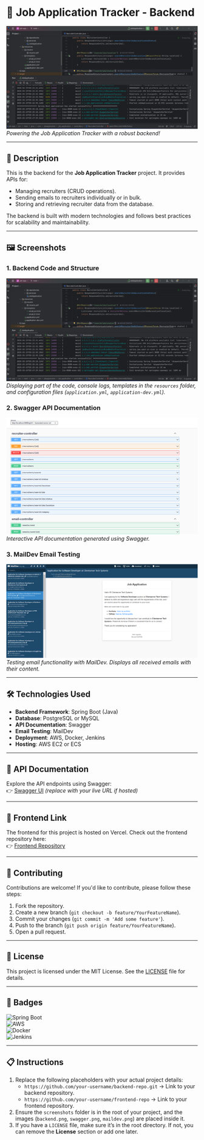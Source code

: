# 🚀 Job Application Tracker - Backend

![Project Banner](screenshots/backend.png)  
*Powering the Job Application Tracker with a robust backend!*

---

## 📝 **Description**
This is the backend for the **Job Application Tracker** project. It provides APIs for:
- Managing recruiters (CRUD operations).
- Sending emails to recruiters individually or in bulk.
- Storing and retrieving recruiter data from the database.

The backend is built with modern technologies and follows best practices for scalability and maintainability.

---

## 🖼️ **Screenshots**

### 1. Backend Code and Structure
![Backend Code](screenshots/backend.png)  
*Displaying part of the code, console logs, templates in the `resources` folder, and configuration files (`application.yml`, `application-dev.yml`).*

### 2. Swagger API Documentation
![Swagger API](screenshots/swagger.png)  
*Interactive API documentation generated using Swagger.*

### 3. MailDev Email Testing
![MailDev Emails](screenshots/maildev.png)  
*Testing email functionality with MailDev. Displays all received emails with their content.*

---

## 🛠️ **Technologies Used**
- **Backend Framework**: Spring Boot (Java)  
- **Database**: PostgreSQL or MySQL  
- **API Documentation**: Swagger  
- **Email Testing**: MailDev  
- **Deployment**: AWS, Docker, Jenkins  
- **Hosting**: AWS EC2 or ECS  

---

## 🚀 **API Documentation**
Explore the API endpoints using Swagger:  
👉 [Swagger UI](http://localhost:8080/swagger-ui.html) *(replace with your live URL if hosted)*

---

## 🔗 **Frontend Link**
The frontend for this project is hosted on Vercel. Check out the frontend repository here:  
👉 [Frontend Repository](https://github.com/mouadrarhib/job-application-frontend)

---

## 🤝 **Contributing**
Contributions are welcome! If you'd like to contribute, please follow these steps:
1. Fork the repository.
2. Create a new branch (`git checkout -b feature/YourFeatureName`).
3. Commit your changes (`git commit -m 'Add some feature'`).
4. Push to the branch (`git push origin feature/YourFeatureName`).
5. Open a pull request.

---

## 📄 **License**
This project is licensed under the MIT License. See the [LICENSE](LICENSE) file for details.

---

## 🔧 **Badges**
![Spring Boot](https://img.shields.io/badge/Spring_Boot-6DB33F?style=for-the-badge&logo=spring&logoColor=white)  
![AWS](https://img.shields.io/badge/AWS-232F3E?style=for-the-badge&logo=amazon-aws&logoColor=white)  
![Docker](https://img.shields.io/badge/Docker-2496ED?style=for-the-badge&logo=docker&logoColor=white)  
![Jenkins](https://img.shields.io/badge/Jenkins-D24939?style=for-the-badge&logo=jenkins&logoColor=white)

---

## 📋 **Instructions**
1. Replace the following placeholders with your actual project details:
   - `https://github.com/your-username/backend-repo.git` → Link to your backend repository.
   - `https://github.com/your-username/frontend-repo` → Link to your frontend repository.
2. Ensure the `screenshots` folder is in the root of your project, and the images (`backend.png`, `swagger.png`, `maildev.png`) are placed inside it.
3. If you have a `LICENSE` file, make sure it’s in the root directory. If not, you can remove the **License** section or add one later.

